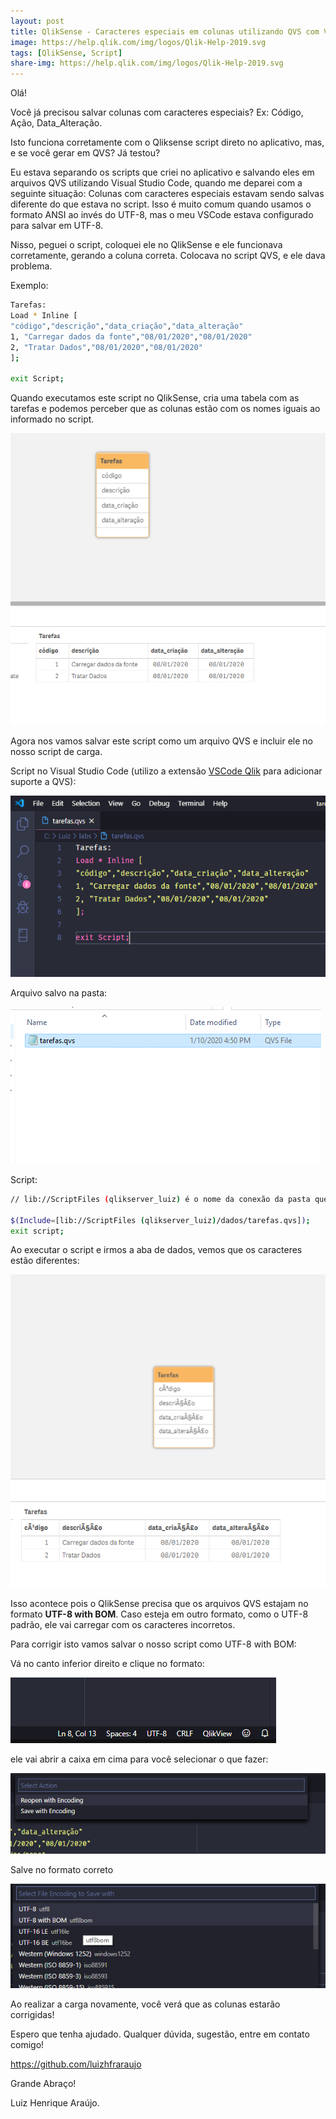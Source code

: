 ```yaml
---
layout: post
title: QlikSense - Caracteres especiais em colunas utilizando QVS com VSCode
image: https://help.qlik.com/img/logos/Qlik-Help-2019.svg
tags: [QlikSense, Script]
share-img: https://help.qlik.com/img/logos/Qlik-Help-2019.svg
---
```


Olá!

Você já precisou salvar colunas com caracteres especiais? Ex: Código, Ação, Data_Alteração.

Isto funciona corretamente com o Qliksense script direto no aplicativo, mas, e se você gerar em QVS? Já testou?

Eu estava separando os scripts que criei no aplicativo e salvando eles em arquivos QVS utilizando Visual Studio Code, quando me deparei com a seguinte situação: Colunas com caracteres especiais estavam sendo salvas diferente do que estava no script. Isso é muito comum quando usamos o formato ANSI ao invés do UTF-8, mas o meu VSCode estava configurado para salvar em UTF-8.

Nisso, peguei o script, coloquei ele no QlikSense e ele funcionava corretamente, gerando a coluna correta. Colocava no script QVS, e ele dava problema.

Exemplo:

```bash
Tarefas:
Load * Inline [
"código","descrição","data_criação","data_alteração"
1, "Carregar dados da fonte","08/01/2020","08/01/2020"
2, "Tratar Dados","08/01/2020","08/01/2020"
];

exit Script;
```

Quando executamos este script no QlikSense, cria uma tabela com as tarefas e podemos perceber que as colunas estão com os nomes iguais ao informado no script.

![Tabela](/img/posts/2020-01-10-17-48-00.png)

Agora nos vamos salvar este script como um arquivo QVS e incluir ele no nosso script de carga.

Script no Visual Studio Code (utilizo a extensão <a href="https://github.com/Gimly/vscode-qlik.git">VSCode Qlik</a> para adicionar suporte a QVS):

![Tabela](/img/posts/2020-01-10-17-48-05.PNG)

Arquivo salvo na pasta:

![Tabela](/img/posts/2020-01-10-17-48-06.PNG)

Script:

```bash
// lib://ScriptFiles (qlikserver_luiz) é o nome da conexão da pasta que criei.

$(Include=[lib://ScriptFiles (qlikserver_luiz)/dados/tarefas.qvs]);
exit script;
```

Ao executar o script e irmos a aba de dados, vemos que os caracteres estão diferentes:

![Tabela](/img/posts/2020-01-10-17-48-07.PNG)

Isso acontece pois o QlikSense precisa que os arquivos QVS estajam no formato <b>UTF-8 with BOM</b>. Caso esteja em outro formato, como o UTF-8 padrão, ele vai carregar com os caracteres incorretos.

Para corrigir isto vamos salvar o nosso script como UTF-8 with BOM:

Vá no canto inferior direito e clique no formato:

![Tabela](/img/posts/2020-01-10-17-48-08.PNG)

ele vai abrir a caixa em cima para você selecionar o que fazer:

![Tabela](/img/posts/2020-01-10-17-48-09.PNG)

Salve no formato correto

![Tabela](/img/posts/2020-01-10-17-48-10.PNG)

Ao realizar a carga novamente, você verá que as colunas estarão corrigidas!

Espero que tenha ajudado. Qualquer dúvida, sugestão, entre em contato comigo!

<a href="https://github.com/luizhfraraujo">https://github.com/luizhfraraujo<a>

Grande Abraço!

Luiz Henrique Araújo.
